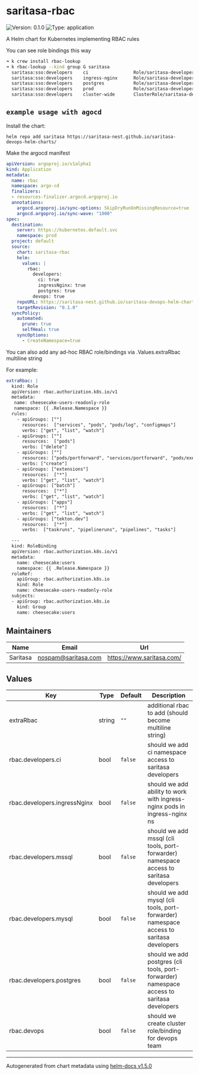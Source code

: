 # saritasa-rbac

![Version: 0.1.0](https://img.shields.io/badge/Version-0.1.0-informational?style=flat-square) ![Type: application](https://img.shields.io/badge/Type-application-informational?style=flat-square)

A Helm chart for Kubernetes implementing RBAC rules

You can see role bindings this way

```sh
➜ k crew install rbac-lookup
➜ k rbac-lookup --kind group G saritasa
  saritasa:sso:developers    ci                 Role/saritasa-developers-role
  saritasa:sso:developers    ingress-nginx      Role/saritasa-developers-role
  saritasa:sso:developers    postgres           Role/saritasa-developers-role
  saritasa:sso:developers    prod               Role/saritasa-developers-readonly-role
  saritasa:sso:developers    cluster-wide       ClusterRole/saritasa-developers-readonly-clusterrole
````

## `example usage with agocd`

Install the chart:

```
helm repo add saritasa https://saritasa-nest.github.io/saritasa-devops-helm-charts/
```

Make the argocd manifest

```yaml
apiVersion: argoproj.io/v1alpha1
kind: Application
metadata:
  name: rbac
  namespace: argo-cd
  finalizers:
  - resources-finalizer.argocd.argoproj.io
  annotations:
    argocd.argoproj.io/sync-options: SkipDryRunOnMissingResource=true
    argocd.argoproj.io/sync-wave: "1000"
spec:
  destination:
    server: https://kubernetes.default.svc
    namespace: prod
  project: default
  source:
    chart: saritasa-rbac
    helm:
      values: |
        rbac:
          developers:
            ci: true
            ingressNginx: true
            postgres: true
          devops: true
    repoURL: https://saritasa-nest.github.io/saritasa-devops-helm-charts/
    targetRevision: "0.1.0"
  syncPolicy:
    automated:
      prune: true
      selfHeal: true
    syncOptions:
      - CreateNamespace=true
````

You can also add any ad-hoc RBAC role/bindings via .Values.extraRbac multiline string

For example:

```yaml
extraRbac: |
  kind: Role
  apiVersion: rbac.authorization.k8s.io/v1
  metadata:
   name: cheesecake-users-readonly-role
   namespace: {{ .Release.Namespace }}
  rules:
    - apiGroups: [""]
      resources:  ["services", "pods", "pods/log", "configmaps"]
      verbs: ["get", "list", "watch"]
    - apiGroups: [""]
      resources:  ["pods"]
      verbs: ["delete"]
    - apiGroups: [""]
      resources: ["pods/portforward", "services/portforward", "pods/exec"]
      verbs: ["create"]
    - apiGroups: ["extensions"]
      resources:  ["*"]
      verbs: ["get", "list", "watch"]
    - apiGroups: ["batch"]
      resources:  ["*"]
      verbs: ["get", "list", "watch"]
    - apiGroups: ["apps"]
      resources:  ["*"]
      verbs: ["get", "list", "watch"]
    - apiGroups: ["tekton.dev"]
      resources:  ["*"]
      verbs:  ["taskruns", "pipelineruns", "pipelines", "tasks"]

  ---
  kind: RoleBinding
  apiVersion: rbac.authorization.k8s.io/v1
  metadata:
    name: cheesecake:users
    namespace: {{ .Release.Namespace }}
  roleRef:
    apiGroup: rbac.authorization.k8s.io
    kind: Role
    name: cheesecake-users-readonly-role
  subjects:
  - apiGroup: rbac.authorization.k8s.io
    kind: Group
    name: cheesecake:users
````

## Maintainers

| Name | Email | Url |
| ---- | ------ | --- |
| Saritasa | nospam@saritasa.com | https://www.saritasa.com/ |

## Values

| Key | Type | Default | Description |
|-----|------|---------|-------------|
| extraRbac | string | `""` | additional rbac to add (should become multiline string) |
| rbac.developers.ci | bool | `false` | should we add ci namespace access to saritasa developers |
| rbac.developers.ingressNginx | bool | `false` | should we add ability to work with ingress-nginx pods in ingress-nginx ns |
| rbac.developers.mssql | bool | `false` | should we add mssql (cli tools, port-forwarder) namespace access to saritasa developers |
| rbac.developers.mysql | bool | `false` | should we add mysql (cli tools, port-forwarder) namespace access to saritasa developers |
| rbac.developers.postgres | bool | `false` | should we add postgres (cli tools, port-forwarder) namespace access to saritasa developers |
| rbac.devops | bool | `false` | should we create cluster role/binding for devops team |

----------------------------------------------
Autogenerated from chart metadata using [helm-docs v1.5.0](https://github.com/norwoodj/helm-docs/releases/v1.5.0)
